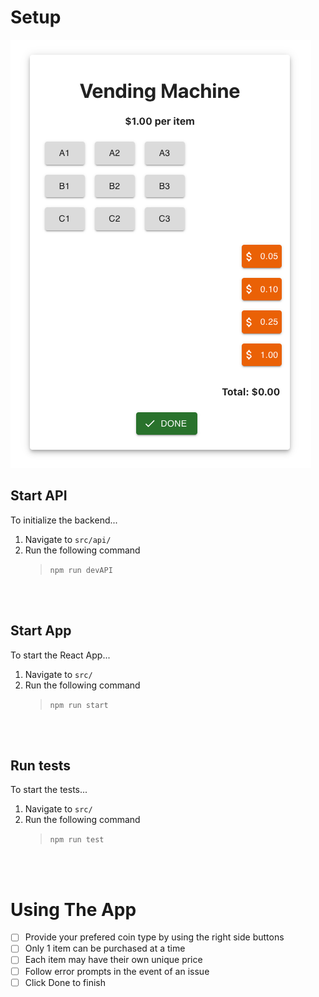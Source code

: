 # Setup

![My Image](example.png)

## Start API

To initialize the backend...

1. Navigate to <code>src/api/</code>
1. Run the following command
   > <code>npm run devAPI</code>

<br></br>

## Start App

To start the React App...

1. Navigate to <code>src/</code>
1. Run the following command
   > <code>npm run start</code>

<br></br>

## Run tests

To start the tests...

1. Navigate to <code>src/</code>
1. Run the following command
   > <code>npm run test</code>

<br></br>

# Using The App

- [ ] Provide your prefered coin type by using the right side buttons
- [ ] Only 1 item can be purchased at a time
- [ ] Each item may have their own unique price
- [ ] Follow error prompts in the event of an issue
- [ ] Click Done to finish
